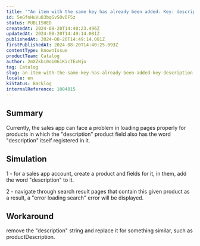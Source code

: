 ```yaml
---
title: '"An item with the same key has already been added. Key: description"'
id: 5eGfoHuVu83bqGvSOvDF5z
status: PUBLISHED
createdAt: 2024-08-20T14:40:23.496Z
updatedAt: 2024-08-20T14:49:14.081Z
publishedAt: 2024-08-20T14:49:14.081Z
firstPublishedAt: 2024-08-20T14:40:25.093Z
contentType: knownIssue
productTeam: Catalog
author: 2mXZkbi0oi061KicTExNjo
tag: Catalog
slug: an-item-with-the-same-key-has-already-been-added-key-description
locale: en
kiStatus: Backlog
internalReference: 1084015
---
```


## Summary


Currently, the sales app can face a problem in loading pages properly for products in which the "description" product field also has the word "description" itself registered in it.


##

## Simulation


1 - for a sales app account, create a product and fields for it, in them, add the word "description" to it.

2 - navigate through search result pages that contain this given product as a result, a "error loading search" error will be displayed.


##

## Workaround


remove the "description" string and replace it for something similar, such as productDescription.

